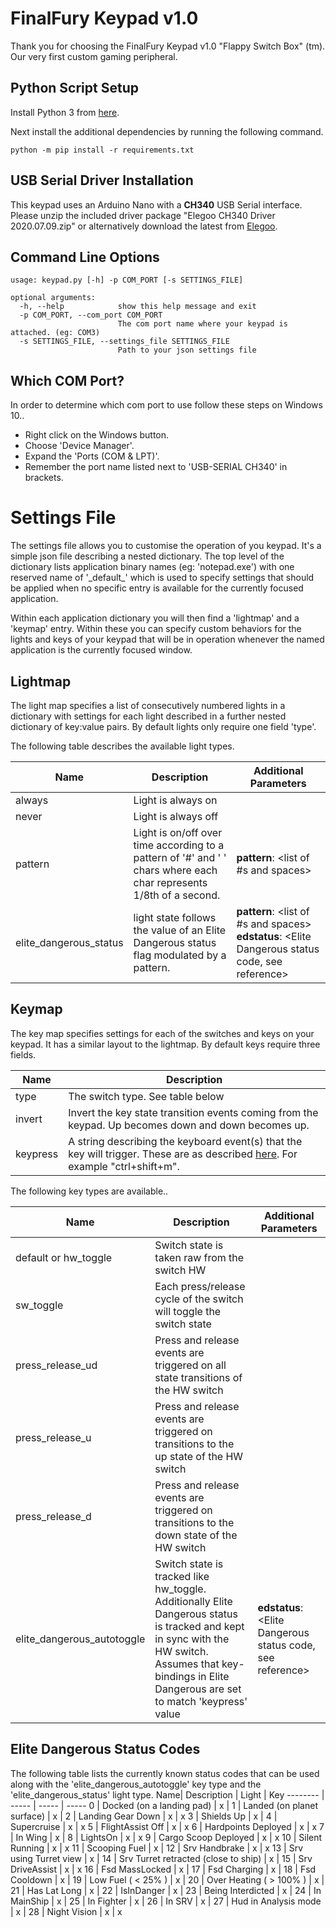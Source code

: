 # FinalFury Keypad v1.0

Thank you for choosing the FinalFury Keypad v1.0 "Flappy Switch Box" (tm). Our very first custom gaming peripheral.

## Python Script Setup
Install Python 3 from [here](https://www.python.org/downloads/). 

Next install the additional dependencies by running the following command.

    python -m pip install -r requirements.txt

## USB Serial Driver Installation

This keypad uses an Arduino Nano with a **CH340** USB Serial interface. Please unzip the included driver package "Elegoo CH340 Driver 2020.07.09.zip" or alternatively download the latest from [Elegoo](https://www.elegoo.com/pages/download).

## Command Line Options

    usage: keypad.py [-h] -p COM_PORT [-s SETTINGS_FILE]
    
    optional arguments:
      -h, --help            show this help message and exit
      -p COM_PORT, --com_port COM_PORT
                            The com port name where your keypad is attached. (eg: COM3)
      -s SETTINGS_FILE, --settings_file SETTINGS_FILE
                            Path to your json settings file

## Which COM Port?

In order to determine which com port to use follow these steps on Windows 10..

 * Right click on the Windows button.
 * Choose 'Device Manager'.
 * Expand the 'Ports (COM & LPT)'.
 * Remember the port name listed next to 'USB-SERIAL CH340' in brackets.

# Settings File
The settings file allows you to customise the operation of you keypad. It's a simple json file describing a nested dictionary. The top level of the dictionary lists application binary names (eg: 'notepad.exe') with one reserved name of '\_default\_' which is used to specify settings that should be applied when no specific entry is available for the currently focused application.

Within each application dictionary you will then find a 'lightmap' and a 'keymap' entry. Within these you can specify custom behaviors for the lights and keys of your keypad that will be in operation whenever the named application is the currently focused window.

## Lightmap
The light map specifies a list of consecutively numbered lights in a dictionary with settings for each light described in a further nested dictionary of key:value pairs. By default lights only require one field 'type'.

The following table describes the available light types.

Name| Description| Additional Parameters
-------- | ----- | -----
always | Light is always on | 
never | Light is always off | 
pattern | Light is on/off over time according to a pattern of '#' and ' ' chars where each char represents 1/8th of a second. | **pattern**: <list of #s and spaces>
elite_dangerous_status | light state follows the value of an Elite Dangerous status flag modulated by a pattern. | **pattern**: <list of #s and spaces> **edstatus**: <Elite Dangerous status code, see reference>

## Keymap
The key map specifies settings for each of the switches and keys on your keypad. It has a similar layout to the lightmap. By default keys require three fields.

Name| Description
-------- | ----- 
type | The switch type. See table below
invert | Invert the key state transition events coming from the keypad. Up becomes down and down becomes up.
keypress | A string describing the keyboard event(s) that the key will trigger. These are as described [here](https://github.com/boppreh/keyboard). For example "ctrl+shift+m".

The following key types are available..

Name| Description| Additional Parameters
-------- | ----- | -----
default or hw_toggle| Switch state is taken raw from the switch HW | 
sw_toggle| Each press/release cycle of the switch will toggle the switch state | 
press_release_ud| Press and release events are triggered on all state transitions of the HW switch | 
press_release_u| Press and release events are triggered on transitions to the up state of the HW switch | 
press_release_d| Press and release events are triggered on transitions to the down state of the HW switch |  
elite_dangerous_autotoggle | Switch state is tracked like hw_toggle. Additionally Elite Dangerous status is tracked and kept in sync with the HW switch. Assumes that key-bindings in Elite Dangerous are set to match 'keypress' value | **edstatus**: <Elite Dangerous status code, see reference>

## Elite Dangerous Status Codes
The following table lists the currently known status codes that can be used along with the 'elite_dangerous_autotoggle' key type and the 'elite_dangerous_status' light type.
Name| Description | Light | Key
-------- | ----- | ----- | ----- 
0  | Docked (on a landing pad) | x | 
1  | Landed (on planet surface) | x | 
2  | Landing Gear Down | x | x
3  | Shields Up | x | 
4  | Supercruise | x | x
5  | FlightAssist Off | x | x
6  | Hardpoints Deployed | x | x
7  | In Wing | x |
8  | LightsOn | x | x
9  | Cargo Scoop Deployed | x | x
10 | Silent Running | x | x
11 | Scooping Fuel | x | 
12 | Srv Handbrake | x | x
13 | Srv using Turret view | x |
14 | Srv Turret retracted (close to ship) | x |
15 | Srv DriveAssist | x | x
16 | Fsd MassLocked | x |
17 | Fsd Charging | x |
18 | Fsd Cooldown | x |
19 | Low Fuel ( < 25% ) | x |
20 | Over Heating ( > 100% ) | x |
21 | Has Lat Long | x |
22 | IsInDanger | x |
23 | Being Interdicted | x |
24 | In MainShip | x |
25 | In Fighter | x |
26 | In SRV | x |
27 | Hud in Analysis mode | x |
28 | Night Vision | x | x
